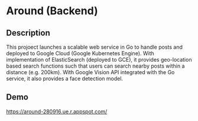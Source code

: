 # Around (Backend)

## Description
This projoect launches a scalable web service in Go to handle posts and deployed to Google Cloud (Google Kubernetes Engine). 
With implementation of ElasticSearch (deployed to GCE), it provides geo-location based search functions such that users can search nearby posts within a distance (e.g. 200km). 
With Google Vision API integrated with the Go service, it also provides a face detection model.

## Demo
https://around-280916.ue.r.appspot.com/
